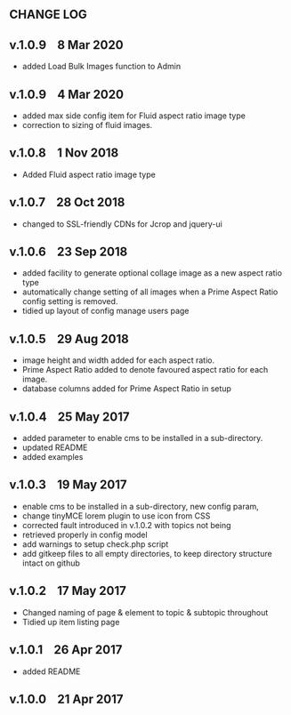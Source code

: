 ## CHANGE LOG

## v.1.0.9 &nbsp;&nbsp;&nbsp;8 Mar 2020
* added Load Bulk Images function to Admin

## v.1.0.9 &nbsp;&nbsp;&nbsp;4 Mar 2020
* added max side config item for Fluid aspect ratio image type
* correction to sizing of fluid images.

## v.1.0.8 &nbsp;&nbsp;&nbsp;1 Nov 2018
* Added Fluid aspect ratio image type

## v.1.0.7 &nbsp;&nbsp;&nbsp;28 Oct 2018
* changed to SSL-friendly CDNs for Jcrop and jquery-ui

## v.1.0.6 &nbsp;&nbsp;&nbsp;23 Sep 2018
* added facility to generate optional collage image as a new aspect ratio type
* automatically change setting of all images when a Prime Aspect Ratio config setting is removed.
* tidied up layout of config manage users page

## v.1.0.5 &nbsp;&nbsp;&nbsp;29 Aug 2018
* image height and width added for each aspect ratio.
* Prime Aspect Ratio added to denote favoured aspect ratio for each image.
* database columns added for Prime Aspect Ratio in setup

## v.1.0.4 &nbsp;&nbsp;&nbsp;25 May 2017
* added parameter to enable cms to be installed in a sub-directory.
* updated README
* added examples

## v.1.0.3 &nbsp;&nbsp;&nbsp;19 May 2017
* enable cms to be installed in a sub-directory, new config param,
* change tinyMCE lorem plugin to use icon from CSS
* corrected fault introduced in v.1.0.2 with topics not being
* retrieved properly in config model
* add warnings to setup check.php script
* add gitkeep files to all empty directories, to keep directory structure intact on github

## v.1.0.2 &nbsp;&nbsp;&nbsp;17 May 2017
* Changed naming of page & element to topic & subtopic throughout
* Tidied up item listing page

## v.1.0.1 &nbsp;&nbsp;&nbsp;26 Apr 2017
* added README

## v.1.0.0 &nbsp;&nbsp;&nbsp;21 Apr 2017
